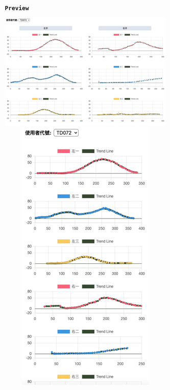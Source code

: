 ## `Preview`

<div align="center">
    <div>
        <img src="./src/assets/demo.png" alt="" width="600">
        <img src="./src/assets/demo_mobile.png" alt="" width="400">
    </div>
</div>
